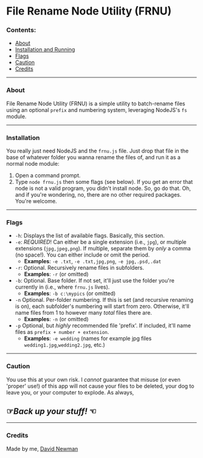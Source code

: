 # File Rename Node Utility (FRNU)

### Contents:
 - [About](#about)
 - [Installation and Running](#installation-and-running)
 - [Flags](#flags)
 - [Caution](#caution)
 - [Credits](#credits)

---
### About 
File Rename Node Utility (FRNU) is a simple utility to batch-rename files using an optional `prefix` and numbering system, leveraging NodeJS's `fs` module.

---
### Installation
You really just need NodeJS and the `frnu.js` file. Just drop that file in the base of whatever folder you wanna rename the files of, and run it as a normal node module:
1. Open a command prompt.
2. Type `node frnu.js` then some flags (see below).
If you get an error that node is not a valid program, you didn't install node. So, go do that.
Oh, and if you're wondering, no, there are no other required packages. You're welcome.

---
### Flags
 * `-h`: Displays the list of available flags. Basically, this section.
 * `-e`: *REQUIRED*! Can either be a single extension (i.e., `jpg`), or multiple extensions (`jpg,jpeg,png`). If multiple, separate them by *only* a comma (no space!). You can either include or omit the period. 
     * **Examples**: `-e .txt`, `-e .txt,jpg,png`, `-e jpg,.psd,.dat`
 * `-r`: Optional. Recursively rename files in subfolders. 
     * **Examples**: `-r` (or omitted)
 * `-b`: Optional. Base folder. If not set, it'll just use the folder you're currently in (i.e., where `frnu.js` lives).
     * **Examples**: `-b c:\mypics` (or omitted)
 * `-n` Optional. Per-folder numbering. If this is set (and recursive renaming is on), each subfolder's numbering will start from zero. Otherwise, it'll name files from 1 to however many *total* files there are.
     * **Examples**: `-n` (or omitted)
 * `-p` Optional, but *highly* recommended file 'prefix'. If included, it'll name files as `prefix + number + extension`.
     * **Examples**: `-e wedding` (names for example jpg files `wedding1.jpg`,`wedding2.jpg`, etc.)

---
### Caution
You use this at your own risk. I *cannot* guarantee that misuse (or even 'proper' use!) of this app will not cause your files to be deleted, your dog to leave you, or your computer to explode. As always, 
## ☞*Back up your stuff!*  ☜

---
### Credits
Made by me, [David Newman](https://github.com/Newms34)